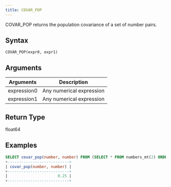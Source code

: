 ```yaml
---
title: COVAR_POP
---
```


COVAR_POP returns the population covariance of a set of number pairs. 

## Syntax

```
COVAR_POP(expr0, expr1)
```

## Arguments

| Arguments    |        Description       |
| ------------ | ------------------------ |
| expression0  | Any numerical expression |
| expression1  | Any numerical expression |

## Return Type

float64

## Examples

```sql
SELECT covar_pop(number, number) FROM (SELECT * FROM numbers_mt(2) ORDER BY number ASC);
+---------------------------+
| covar_pop(number, number) |
+---------------------------+
|                      0.25 |
+---------------------------+
```
